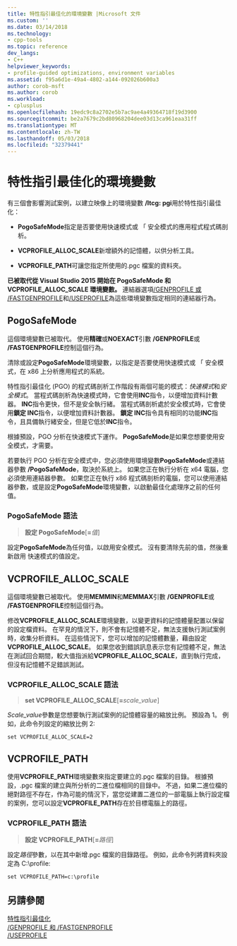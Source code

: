 ```yaml
---
title: 特性指引最佳化的環境變數 |Microsoft 文件
ms.custom: ''
ms.date: 03/14/2018
ms.technology:
- cpp-tools
ms.topic: reference
dev_langs:
- C++
helpviewer_keywords:
- profile-guided optimizations, environment variables
ms.assetid: f95a6d1e-49a4-4802-a144-092026b600a3
author: corob-msft
ms.author: corob
ms.workload:
- cplusplus
ms.openlocfilehash: 19edc9c8a2702e5b7ac9ae4a49364718f19d3900
ms.sourcegitcommit: be2a7679c2bd80968204dee03d13ca961eaa31ff
ms.translationtype: MT
ms.contentlocale: zh-TW
ms.lasthandoff: 05/03/2018
ms.locfileid: "32379441"
---
```

# <a name="environment-variables-for-profile-guided-optimizations"></a>特性指引最佳化的環境變數

有三個會影響測試案例，以建立映像上的環境變數 **/ltcg: pgi**用於特性指引最佳化：

- **PogoSafeMode**指定是否要使用快速模式或 「 安全模式的應用程式程式碼剖析。

- **VCPROFILE_ALLOC_SCALE**新增額外的記憶體，以供分析工具。

- **VCPROFILE_PATH**可讓您指定所使用的.pgc 檔案的資料夾。

**已被取代從 Visual Studio 2015 開始在 PogoSafeMode 和 VCPROFILE_ALLOC_SCALE 環境變數。** 連結器選項[/GENPROFILE 或 /FASTGENPROFILE](genprofile-fastgenprofile-generate-profiling-instrumented-build.md)和[/USEPROFILE](useprofile.md)為這些環境變數指定相同的連結器行為。

## <a name="pogosafemode"></a>PogoSafeMode

這個環境變數已被取代。 使用**精確**或**NOEXACT**引數 **/GENPROFILE**或 **/FASTGENPROFILE**控制這個行為。

清除或設定**PogoSafeMode**環境變數，以指定是否要使用快速模式或 「 安全模式，在 x86 上分析應用程式的系統。

特性指引最佳化 (PGO) 的程式碼剖析工作階段有兩個可能的模式：*快速模式*和*安全模式*。 當程式碼剖析為快速模式時，它會使用**INC**指令，以便增加資料計數器。 **INC**指令更快，但不是安全執行緒。 當程式碼剖析處於安全模式時，它會使用**鎖定 INC**指令，以便增加資料計數器。 **鎖定 INC**指令具有相同的功能**INC**指令，且具備執行緒安全，但是它低於**INC**指令。

根據預設，PGO 分析在快速模式下運作。 **PogoSafeMode**是如果您想要使用安全模式，才需要。

若要執行 PGO 分析在安全模式中，您必須使用環境變數**PogoSafeMode**或連結器參數 **/PogoSafeMode**，取決於系統上。 如果您正在執行分析在 x64 電腦，您必須使用連結器參數。 如果您正在執行 x86 程式碼剖析的電腦，您可以使用連結器參數，或是設定**PogoSafeMode**環境變數，以啟動最佳化處理序之前的任何值。

### <a name="pogosafemode-syntax"></a>PogoSafeMode 語法

> **設定 PogoSafeMode**[**=**_值_]

設定**PogoSafeMode**為任何值，以啟用安全模式。 沒有要清除先前的值，然後重新啟用 快速模式的值設定。

## <a name="vcprofileallocscale"></a>VCPROFILE_ALLOC_SCALE

這個環境變數已被取代。 使用**MEMMIN**和**MEMMAX**引數 **/GENPROFILE**或 **/FASTGENPROFILE**控制這個行為。

修改**VCPROFILE_ALLOC_SCALE**環境變數，以變更資料的記憶體量配置以保留的設定檔資料。 在罕見的情況下，則不會有記憶體不足，無法支援執行測試案例時，收集分析資料。 在這些情況下，您可以增加的記憶體數量，藉由設定**VCPROFILE_ALLOC_SCALE**。 如果您收到錯誤訊息表示您有記憶體不足，無法在測試回合期間，較大值指派給**VCPROFILE_ALLOC_SCALE**，直到執行完成，但沒有記憶體不足錯誤測試。

### <a name="vcprofileallocscale-syntax"></a>VCPROFILE_ALLOC_SCALE 語法

> **set VCPROFILE_ALLOC_SCALE**[__=__*scale_value*]

*Scale_value*參數是您想要執行測試案例的記憶體容量的縮放比例。  預設為 1。 例如，此命令列設定的縮放比例 2:

`set VCPROFILE_ALLOC_SCALE=2`

## <a name="vcprofilepath"></a>VCPROFILE_PATH

使用**VCPROFILE_PATH**環境變數來指定要建立的.pgc 檔案的目錄。 根據預設，.pgc 檔案的建立與所分析的二進位檔相同的目錄中。 不過，如果二進位檔的絕對路徑不存在，作為可能的情況下，當您從建置二進位的一部電腦上執行設定檔的案例，您可以設定**VCPROFILE_PATH**存在於目標電腦上的路徑。

### <a name="vcprofilepath-syntax"></a>VCPROFILE_PATH 語法

> **設定 VCPROFILE_PATH**[**=**_路徑_]

設定*路徑*參數，以在其中新增.pgc 檔案的目錄路徑。 例如，此命令列將資料夾設定為 C:\profile:

`set VCPROFILE_PATH=c:\profile`

## <a name="see-also"></a>另請參閱

[特性指引最佳化](../../build/reference/profile-guided-optimizations.md)<br/>
[/GENPROFILE 和 /FASTGENPROFILE](genprofile-fastgenprofile-generate-profiling-instrumented-build.md)<br/>
[/USEPROFILE](useprofile.md)<br/>
